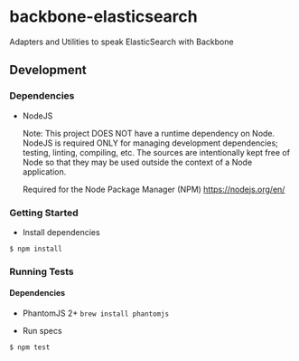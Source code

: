 # backbone-elasticsearch

Adapters and Utilities to speak ElasticSearch with Backbone

## Development

### Dependencies

* NodeJS

  Note: This project DOES NOT have a runtime dependency on
  Node. NodeJS is required ONLY for managing development dependencies;
  testing, linting, compiling, etc. The sources are intentionally kept
  free of Node so that they may be used outside the context of a Node
  application.

  Required for the Node Package Manager (NPM)
  https://nodejs.org/en/

### Getting Started

* Install dependencies

```shell
$ npm install
```

### Running Tests

#### Dependencies

* PhantomJS 2+ `brew install phantomjs`

* Run specs

```shell
$ npm test
```
